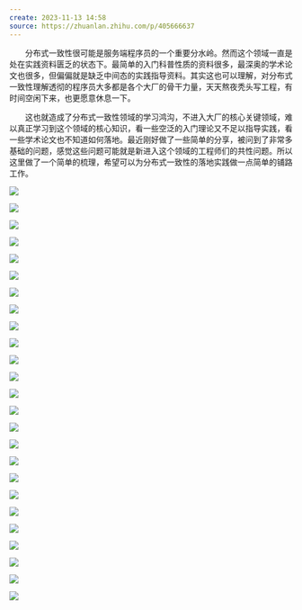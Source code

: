 ```yaml
---
create: 2023-11-13 14:58
source: https://zhuanlan.zhihu.com/p/405666637
---
```

　　分布式一致性很可能是服务端程序员的一个重要分水岭。然而这个领域一直是处在实践资料匮乏的状态下。最简单的入门科普性质的资料很多，最深奥的学术论文也很多，但偏偏就是缺乏中间态的实践指导资料。其实这也可以理解，对分布式一致性理解透彻的程序员大多都是各个大厂的骨干力量，天天熬夜秃头写工程，有时间空闲下来，也更愿意休息一下。

　　这也就造成了分布式一致性领域的学习鸿沟，不进入大厂的核心关键领域，难以真正学习到这个领域的核心知识，看一些空泛的入门理论又不足以指导实践，看一些学术论文也不知道如何落地。最近刚好做了一些简单的分享，被问到了非常多基础的问题，感觉这些问题可能就是新进入这个领域的工程师们的共性问题。所以这里做了一个简单的梳理，希望可以为分布式一致性的落地实践做一点简单的铺路工作。

![](https://pic3.zhimg.com/v2-f7c1b7cff8bc15204595bfa8ef012996_r.jpg)

![](https://pic2.zhimg.com/v2-8b72b66ea184ad90b0c0e7cb9fffd679_r.jpg)

![](https://pic3.zhimg.com/v2-0472bb03ec928e364dfa90d06214636e_r.jpg)

![](https://pic2.zhimg.com/v2-eb3a8a08bfc949401cf8df5c0c886a21_r.jpg)

![](https://pic4.zhimg.com/v2-eedde7e36298db877af205220f190cb3_r.jpg)

![](https://pic4.zhimg.com/v2-d0d86fed935062c006e0ef736f18a4e7_r.jpg)

![](https://pic1.zhimg.com/v2-1ba01aa785172e61b6c8fdd59397e2b8_r.jpg)

![](https://pic4.zhimg.com/v2-660f3ae2b66070efa306c0ff3566abdf_r.jpg)

![](https://pic3.zhimg.com/v2-4dcf07e26a0e236545f31a67adedbb4a_r.jpg)

![](https://pic2.zhimg.com/v2-a9fcce7d18d60288cbf6804652240d09_r.jpg)

![](https://pic3.zhimg.com/v2-c7bfcbf1bf2e74f3b7a77183978d6ce2_r.jpg)

![](https://pic3.zhimg.com/v2-a6128a40459ea0f613efa7ecb06a78b2_r.jpg)

![](https://pic3.zhimg.com/v2-4ea254013bd051d9171d5096f6aaa642_r.jpg)

![](https://pic1.zhimg.com/v2-563c88b7ff43e26c7c9232393594a56c_r.jpg)

![](https://pic4.zhimg.com/v2-5c8d8b7f372e6726f24cc949a041c4e7_r.jpg)

![](https://pic3.zhimg.com/v2-15f5f07ad97f55923d59b0ade07771ae_r.jpg)

![](https://pic2.zhimg.com/v2-ca11db95e582448447e570b814870a21_r.jpg)

![](https://pic4.zhimg.com/v2-f2c4806ccef741a777299fc1f1ee092b_r.jpg)

![](https://pic2.zhimg.com/v2-786ef5e692ef93bb181e7cb1d8072bb5_r.jpg)

![](https://pic4.zhimg.com/v2-8d83aaa05211999a7133485d87976bfb_r.jpg)

![](https://pic4.zhimg.com/v2-09877028c2242ecf8c93a832fb691203_r.jpg)

![](https://pic2.zhimg.com/v2-8aa655710b8ecd6c8438b1d334a38e65_r.jpg)

![](https://pic4.zhimg.com/v2-81972e9bd72bb1c23846932a7977459f_r.jpg)

![](https://pic1.zhimg.com/v2-d0200dfbedad3ac9d5d022a51574fd80_r.jpg)

![](https://pic3.zhimg.com/v2-1a056a68f8dbe4c138a137b7747fcd5a_r.jpg)